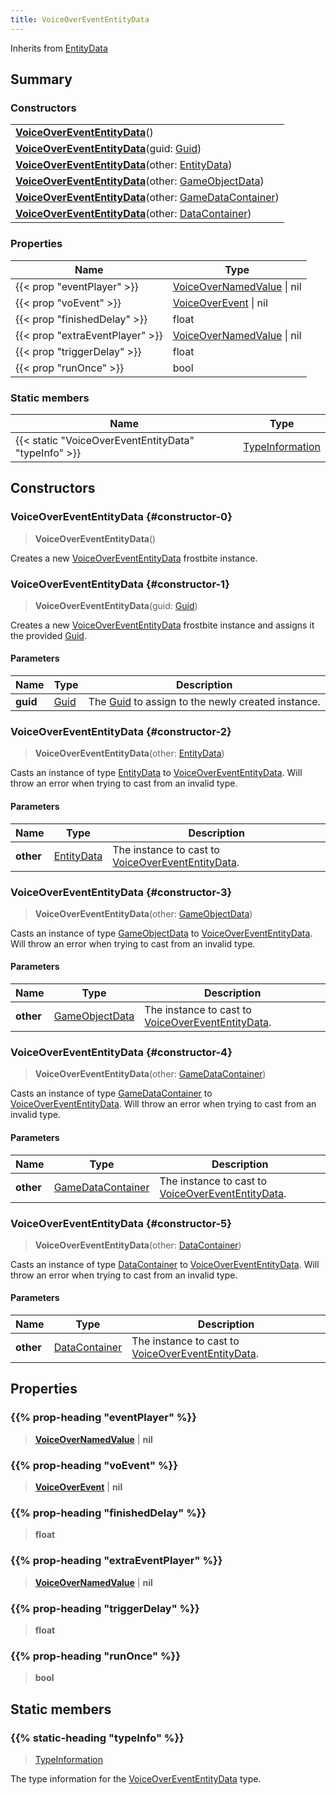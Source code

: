 ```yaml
---
title: VoiceOverEventEntityData
---
```


Inherits from 
[EntityData](/vext/ref/fb/entitydata)

## Summary
### Constructors
| |
| ----------- |
| **[VoiceOverEventEntityData](#constructor-0)**() |
| **[VoiceOverEventEntityData](#constructor-1)**(guid: [Guid](/vext/ref/shared/class/guid)) |
| **[VoiceOverEventEntityData](#constructor-2)**(other: [EntityData](/vext/ref/fb/entitydata)) |
| **[VoiceOverEventEntityData](#constructor-3)**(other: [GameObjectData](/vext/ref/fb/gameobjectdata)) |
| **[VoiceOverEventEntityData](#constructor-4)**(other: [GameDataContainer](/vext/ref/fb/gamedatacontainer)) |
| **[VoiceOverEventEntityData](#constructor-5)**(other: [DataContainer](/vext/ref/shared/class/datacontainer)) |

### Properties
| Name | Type |
| ---- | ---- |
| {{< prop "eventPlayer" >}} | [VoiceOverNamedValue](/vext/ref/fb/voiceovernamedvalue) \| nil |
| {{< prop "voEvent" >}} | [VoiceOverEvent](/vext/ref/fb/voiceoverevent) \| nil |
| {{< prop "finishedDelay" >}} | float |
| {{< prop "extraEventPlayer" >}} | [VoiceOverNamedValue](/vext/ref/fb/voiceovernamedvalue) \| nil |
| {{< prop "triggerDelay" >}} | float |
| {{< prop "runOnce" >}} | bool |

### Static members
| Name | Type |
| ---- | ---- |
| {{< static "VoiceOverEventEntityData" "typeInfo" >}} | [TypeInformation](/vext/ref/shared/class/typeinformation) |

## Constructors
### VoiceOverEventEntityData {#constructor-0}
> **VoiceOverEventEntityData**()

Creates a new [VoiceOverEventEntityData](/vext/ref/fb/voiceoverevententitydata) frostbite instance.

### VoiceOverEventEntityData {#constructor-1}
> **VoiceOverEventEntityData**(guid: [Guid](/vext/ref/shared/class/guid))

Creates a new [VoiceOverEventEntityData](/vext/ref/fb/voiceoverevententitydata) frostbite instance and assigns it the provided [Guid](/vext/ref/shared/class/guid).

#### Parameters
| Name | Type | Description |
| ---- | ---- | ----------- |
| **guid** | [Guid](/vext/ref/shared/class/guid) | The [Guid](/vext/ref/shared/class/guid) to assign to the newly created instance. |

### VoiceOverEventEntityData {#constructor-2}
> **VoiceOverEventEntityData**(other: [EntityData](/vext/ref/fb/entitydata))

Casts an instance of type [EntityData](/vext/ref/fb/entitydata) to [VoiceOverEventEntityData](/vext/ref/fb/voiceoverevententitydata). Will throw an error when trying to cast from an invalid type.

#### Parameters
| Name | Type | Description |
| ---- | ---- | ----------- |
| **other** | [EntityData](/vext/ref/fb/entitydata) | The instance to cast to [VoiceOverEventEntityData](/vext/ref/fb/voiceoverevententitydata). |

### VoiceOverEventEntityData {#constructor-3}
> **VoiceOverEventEntityData**(other: [GameObjectData](/vext/ref/fb/gameobjectdata))

Casts an instance of type [GameObjectData](/vext/ref/fb/gameobjectdata) to [VoiceOverEventEntityData](/vext/ref/fb/voiceoverevententitydata). Will throw an error when trying to cast from an invalid type.

#### Parameters
| Name | Type | Description |
| ---- | ---- | ----------- |
| **other** | [GameObjectData](/vext/ref/fb/gameobjectdata) | The instance to cast to [VoiceOverEventEntityData](/vext/ref/fb/voiceoverevententitydata). |

### VoiceOverEventEntityData {#constructor-4}
> **VoiceOverEventEntityData**(other: [GameDataContainer](/vext/ref/fb/gamedatacontainer))

Casts an instance of type [GameDataContainer](/vext/ref/fb/gamedatacontainer) to [VoiceOverEventEntityData](/vext/ref/fb/voiceoverevententitydata). Will throw an error when trying to cast from an invalid type.

#### Parameters
| Name | Type | Description |
| ---- | ---- | ----------- |
| **other** | [GameDataContainer](/vext/ref/fb/gamedatacontainer) | The instance to cast to [VoiceOverEventEntityData](/vext/ref/fb/voiceoverevententitydata). |

### VoiceOverEventEntityData {#constructor-5}
> **VoiceOverEventEntityData**(other: [DataContainer](/vext/ref/shared/class/datacontainer))

Casts an instance of type [DataContainer](/vext/ref/shared/class/datacontainer) to [VoiceOverEventEntityData](/vext/ref/fb/voiceoverevententitydata). Will throw an error when trying to cast from an invalid type.

#### Parameters
| Name | Type | Description |
| ---- | ---- | ----------- |
| **other** | [DataContainer](/vext/ref/shared/class/datacontainer) | The instance to cast to [VoiceOverEventEntityData](/vext/ref/fb/voiceoverevententitydata). |

## Properties
### {{% prop-heading "eventPlayer" %}}
> **[VoiceOverNamedValue](/vext/ref/fb/voiceovernamedvalue)** | **nil**

### {{% prop-heading "voEvent" %}}
> **[VoiceOverEvent](/vext/ref/fb/voiceoverevent)** | **nil**

### {{% prop-heading "finishedDelay" %}}
> **float**

### {{% prop-heading "extraEventPlayer" %}}
> **[VoiceOverNamedValue](/vext/ref/fb/voiceovernamedvalue)** | **nil**

### {{% prop-heading "triggerDelay" %}}
> **float**

### {{% prop-heading "runOnce" %}}
> **bool**

## Static members
### {{% static-heading "typeInfo" %}}
> [TypeInformation](/vext/ref/shared/class/typeinformation)

The type information for the [VoiceOverEventEntityData](/vext/ref/fb/voiceoverevententitydata) type.

